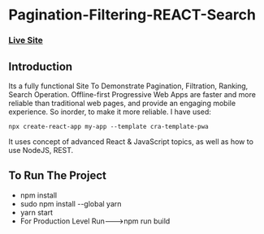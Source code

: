 # Pagination-Filtering-REACT-Search

### [Live Site](https://clever-mcclintock-c62b07.netlify.app)

## Introduction

Its a fully functional Site To Demonstrate Pagination, Filtration, Ranking, Search Operation. Offline-first Progressive Web Apps are faster and more reliable than traditional web pages, and provide an engaging mobile experience. So inorder, to make it more reliable. I have used: 
```
npx create-react-app my-app --template cra-template-pwa
```

It uses concept of advanced React & JavaScript topics, as well as how to use NodeJS, REST.

## To Run The Project
- npm install
- sudo npm install --global yarn
- yarn start
- For Production Level Run--->npm run build
